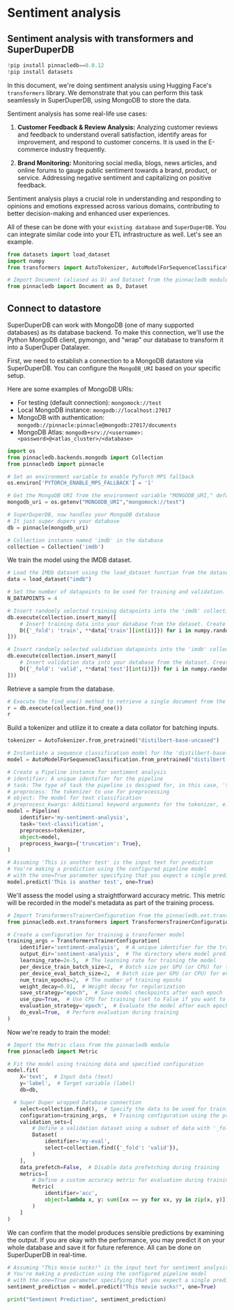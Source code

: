 # Sentiment analysis

## Sentiment analysis with transformers and SuperDuperDB

```python
!pip install pinnacledb==0.0.12
!pip install datasets
```

In this document, we're doing sentiment analysis using Hugging Face's `transformers` library. We demonstrate that you can perform this task seamlessly in SuperDuperDB, using MongoDB to store the data.

Sentiment analysis has some real-life use cases:

1. **Customer Feedback & Review Analysis:** Analyzing customer reviews and feedback to understand overall satisfaction, identify areas for improvement, and respond to customer concerns. It is used in the E-commerce industry frequently.

2. **Brand Monitoring:** Monitoring social media, blogs, news articles, and online forums to gauge public sentiment towards a brand, product, or service. Addressing negative sentiment and capitalizing on positive feedback.

Sentiment analysis plays a crucial role in understanding and responding to opinions and emotions expressed across various domains, contributing to better decision-making and enhanced user experiences.

All of these can be done with your `existing database` and `SuperDuperDB`. You can integrate similar code into your ETL infrastructure as well. Let's see an example.

```python
from datasets import load_dataset
import numpy
from transformers import AutoTokenizer, AutoModelForSequenceClassification

# Import Document (aliased as D) and Dataset from the pinnacledb module
from pinnacledb import Document as D, Dataset
```

## Connect to datastore

SuperDuperDB can work with MongoDB (one of many supported databases) as its database backend. To make this connection, we'll use the Python MongoDB client, pymongo, and "wrap" our database to transform it into a SuperDuper Datalayer.

First, we need to establish a connection to a MongoDB datastore via SuperDuperDB. You can configure the `MongoDB_URI` based on your specific setup.

Here are some examples of MongoDB URIs:

- For testing (default connection): `mongomock://test`
- Local MongoDB instance: `mongodb://localhost:27017`
- MongoDB with authentication: `mongodb://pinnacle:pinnacle@mongodb:27017/documents`
- MongoDB Atlas: `mongodb+srv://<username>:<password>@<atlas_cluster>/<database>`

```python
import os
from pinnacledb.backends.mongodb import Collection
from pinnacledb import pinnacle

# Set an environment variable to enable PyTorch MPS fallback
os.environ['PYTORCH_ENABLE_MPS_FALLBACK'] = '1'

# Get the MongoDB URI from the environment variable "MONGODB_URI," defaulting to "mongomock://test"
mongodb_uri = os.getenv("MONGODB_URI","mongomock://test")

# SuperDuperDB, now handles your MongoDB database
# It just super dupers your database 
db = pinnacle(mongodb_uri)

# Collection instance named 'imdb' in the database
collection = Collection('imdb')
```

We train the model using the IMDB dataset.

```python
# Load the IMDb dataset using the load_dataset function from the datasets module
data = load_dataset("imdb")

# Set the number of datapoints to be used for training and validation. Increase this number to do serious training
N_DATAPOINTS = 4

# Insert randomly selected training datapoints into the 'imdb' collection in the database
db.execute(collection.insert_many([
    # Insert training data into your database from the dataset. Create Document instances for each training datapoint, setting '_fold' to 'train'
    D({'_fold': 'train', **data['train'][int(i)]}) for i in numpy.random.permutation(len(data['train']))[:N_DATAPOINTS]
]))

# Insert randomly selected validation datapoints into the 'imdb' collection in the database
db.execute(collection.insert_many([
    # Insert validation data into your database from the dataset. Create Document instances for validation datapoint, setting '_fold' to 'valid'
    D({'_fold': 'valid', **data['test'][int(i)]}) for i in numpy.random.permutation(len(data['test']))[:N_DATAPOINTS]
]))
```

Retrieve a sample from the database.

```python
# Execute the find_one() method to retrieve a single document from the 'imdb' collection. To check if the database insertion is done okay.
r = db.execute(collection.find_one())
r
```

Build a tokenizer and utilize it to create a data collator for batching inputs.

```python
tokenizer = AutoTokenizer.from_pretrained("distilbert-base-uncased")

# Instantiate a sequence classification model for the 'distilbert-base-uncased' model with 2 labels
model = AutoModelForSequenceClassification.from_pretrained("distilbert-base-uncased", num_labels=2)

# Create a Pipeline instance for sentiment analysis
# identifier: A unique identifier for the pipeline
# task: The type of task the pipeline is designed for, in this case, 'text-classification'
# preprocess: The tokenizer to use for preprocessing
# object: The model for text classification
# preprocess_kwargs: Additional keyword arguments for the tokenizer, e.g., truncation
model = Pipeline(
    identifier='my-sentiment-analysis',
    task='text-classification',
    preprocess=tokenizer,
    object=model,
    preprocess_kwargs={'truncation': True},
)
```

```python
# Assuming 'This is another test' is the input text for prediction
# You're making a prediction using the configured pipeline model
# with the one=True parameter specifying that you expect a single prediction result.
model.predict('This is another test', one=True)
```

We'll assess the model using a straightforward accuracy metric. This metric will be recorded in the model's metadata as part of the training process.

```python
# Import TransformersTrainerConfiguration from the pinnacledb.ext.transformers module
from pinnacledb.ext.transformers import TransformersTrainerConfiguration

# Create a configuration for training a transformer model
training_args = TransformersTrainerConfiguration(
    identifier='sentiment-analysis',  # A unique identifier for the training configuration
    output_dir='sentiment-analysis',  # The directory where model predictions will be saved
    learning_rate=2e-5,  # The learning rate for training the model
    per_device_train_batch_size=2,  # Batch size per GPU (or CPU) for training
    per_device_eval_batch_size=2,  # Batch size per GPU (or CPU) for evaluation
    num_train_epochs=2,  # The number of training epochs
    weight_decay=0.01,  # Weight decay for regularization
    save_strategy="epoch",  # Save model checkpoints after each epoch
    use_cpu=True,  # Use CPU for training (set to False if you want to use GPU)
    evaluation_strategy='epoch',  # Evaluate the model after each epoch
    do_eval=True,  # Perform evaluation during training
)
```

Now we're ready to train the model:

```python
# Import the Metric class from the pinnacledb module
from pinnacledb import Metric

# Fit the model using training data and specified configuration
model.fit(
    X='text',  # Input data (text)
    y='label',  # Target variable (label)
    db=db,

  # Super Duper wrapped Database connection
    select=collection.find(),  # Specify the data to be used for training (fetch all data from the collection)
    configuration=training_args,  # Training configuration using the previously defined TransformersTrainerConfiguration
    validation_sets=[
        # Define a validation dataset using a subset of data with '_fold' equal to 'valid'
        Dataset(
            identifier='my-eval',
            select=collection.find({'_fold': 'valid'}),
        )
    ],
    data_prefetch=False,  # Disable data prefetching during training
    metrics=[
        # Define a custom accuracy metric for evaluation during training
        Metric(
            identifier='acc',
            object=lambda x, y: sum([xx == yy for xx, yy in zip(x, y)]) / len(x)
        )
    ]
)
```

We can confirm that the model produces sensible predictions by examining the output. If you are okay with the performance, you may predict it on your whole database and save it for future reference. All can be done on SuperDuperDB in real-time.

```python
# Assuming "This movie sucks!" is the input text for sentiment analysis
# You're making a prediction using the configured pipeline model
# with the one=True parameter specifying that you expect a single prediction result.
sentiment_prediction = model.predict("This movie sucks!", one=True)

print("Sentiment Prediction", sentiment_prediction)
```

